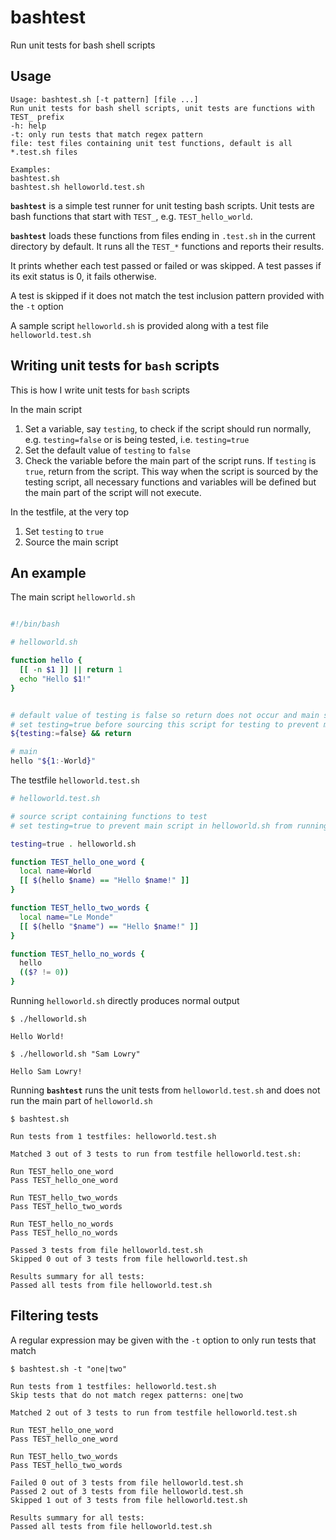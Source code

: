 # bashtest
Run unit tests for bash shell scripts


## Usage

```
Usage: bashtest.sh [-t pattern] [file ...]
Run unit tests for bash shell scripts, unit tests are functions with TEST_ prefix
-h: help
-t: only run tests that match regex pattern
file: test files containing unit test functions, default is all *.test.sh files

Examples:
bashtest.sh
bashtest.sh helloworld.test.sh
```

**`bashtest`** is a simple test runner for unit testing bash scripts. Unit tests are bash functions that start with `TEST_`, e.g. `TEST_hello_world`.

**`bashtest`** loads these functions from files ending in `.test.sh` in the current directory by default. It runs all the `TEST_*` functions and reports their results.

It prints whether each test passed or failed or was skipped. A test passes if its exit status is 0, it fails otherwise.

A test is skipped if it does not match the test inclusion pattern provided with the `-t` option

A sample script `helloworld.sh` is provided along with a test file `helloworld.test.sh`


## Writing unit tests for `bash` scripts

This is how I write unit tests for `bash` scripts

In the main script

1. Set a variable, say `testing`, to check if the script should run normally, e.g. `testing=false` or is being tested, i.e. `testing=true`
2. Set the default value of `testing` to `false`
3. Check the variable before the main part of the script runs. If `testing` is `true`, return from the script. This way when the script is sourced by the testing script, all necessary functions and variables will be defined but the main part of the script will not execute.

In the testfile, at the very top

1. Set `testing` to `true`
2. Source the main script

## An example

The main script `helloworld.sh`

```bash

#!/bin/bash

# helloworld.sh

function hello {
  [[ -n $1 ]] || return 1
  echo "Hello $1!"
}


# default value of testing is false so return does not occur and main script runs
# set testing=true before sourcing this script for testing to prevent main script from running
${testing:=false} && return

# main
hello "${1:-World}"
```

The testfile `helloworld.test.sh`

```bash
# helloworld.test.sh

# source script containing functions to test
# set testing=true to prevent main script in helloworld.sh from running

testing=true . helloworld.sh

function TEST_hello_one_word {
  local name=World
  [[ $(hello $name) == "Hello $name!" ]]
}

function TEST_hello_two_words {
  local name="Le Monde"
  [[ $(hello "$name") == "Hello $name!" ]]
}

function TEST_hello_no_words {
  hello
  (($? != 0))
}
```

Running `helloworld.sh` directly produces normal output

```
$ ./helloworld.sh

Hello World!

$ ./helloworld.sh "Sam Lowry"

Hello Sam Lowry!
```

Running **`bashtest`** runs the unit tests from `helloworld.test.sh` and does not run the main part of `helloworld.sh`

```
$ bashtest.sh

Run tests from 1 testfiles: helloworld.test.sh

Matched 3 out of 3 tests to run from testfile helloworld.test.sh:

Run TEST_hello_one_word
Pass TEST_hello_one_word

Run TEST_hello_two_words
Pass TEST_hello_two_words

Run TEST_hello_no_words
Pass TEST_hello_no_words

Passed 3 tests from file helloworld.test.sh
Skipped 0 out of 3 tests from file helloworld.test.sh

Results summary for all tests:
Passed all tests from file helloworld.test.sh
```

## Filtering tests

A regular expression may be given with the `-t` option to only run tests that match


```
$ bashtest.sh -t "one|two"

Run tests from 1 testfiles: helloworld.test.sh
Skip tests that do not match regex patterns: one|two

Matched 2 out of 3 tests to run from testfile helloworld.test.sh

Run TEST_hello_one_word
Pass TEST_hello_one_word

Run TEST_hello_two_words
Pass TEST_hello_two_words

Failed 0 out of 3 tests from file helloworld.test.sh
Passed 2 out of 3 tests from file helloworld.test.sh
Skipped 1 out of 3 tests from file helloworld.test.sh

Results summary for all tests:
Passed all tests from file helloworld.test.sh
```
